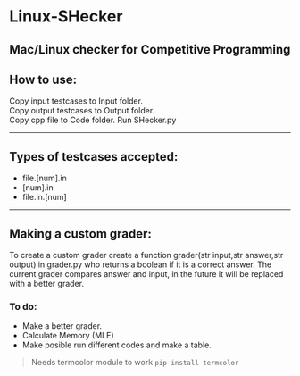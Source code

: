 # Linux-SHecker
Mac/Linux checker for Competitive Programming
---
## How to use:

Copy input testcases to Input folder.  
Copy output testcases to Output folder.  
Copy cpp file to Code folder.
Run SHecker.py

---
## Types of testcases accepted:
 - file.[num].in
 - [num].in
 - file.in.[num]
 
---
## Making a custom grader:
To create a custom grader create a function grader(str input,str answer,str output) in grader.py who returns a boolean if it is a correct answer.
The current grader compares answer and input, in the future it will be replaced with a better grader.

### To do:
 - Make a better grader.
 - Calculate Memory (MLE)
 - Make posible run different codes and make a table.

> Needs termcolor module to work `pip install termcolor`
